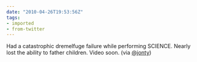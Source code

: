 ```yaml
---
date: "2010-04-26T19:53:56Z"
tags:
- imported
- from-twitter
---
```

Had a catastrophic dremelfuge failure while performing SCIENCE. Nearly lost the ability to father children. Video soon. \(via [@jonty](https://twitter.com/jonty)\)

